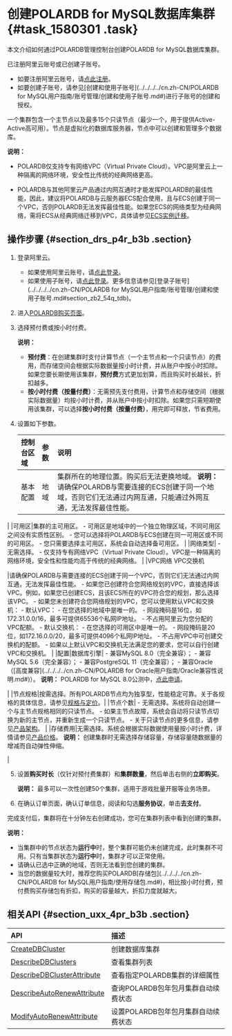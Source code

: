 # 创建POLARDB for MySQL数据库集群 {#task_1580301 .task}

本文介绍如何通过POLARDB管理控制台创建POLARDB for MySQL数据库集群。

已注册阿里云账号或已创建子账号。

-   如要注册阿里云账号，请[点此注册](https://account.aliyun.com/register/register.htm)。
-   如要创建子账号，请参见[创建和使用子账号](../../../../cn.zh-CN/POLARDB for MySQL用户指南/账号管理/创建和使用子账号.md#)进行子账号的创建和授权。

一个集群包含一个主节点以及最多15个只读节点（最少一个，用于提供Active-Active高可用）。节点是虚拟化的数据库服务器，节点中可以创建和管理多个数据库。

**说明：** 

-   POLARDB仅支持专有网络VPC（Virtual Private Cloud）。VPC是阿里云上一种隔离的网络环境，安全性比传统的经典网络更高。

-   POLARDB与其他阿里云产品通过内网互通时才能发挥POLARDB的最佳性能，因此，建议将POLARDB与云服务器ECS配合使用，且与ECS创建于同一个VPC，否则POLARDB无法发挥最佳性能。如果您ECS的网络类型为经典网络，需将ECS从经典网络迁移到VPC，具体请参见[ECS实例迁移](../../../../cn.zh-CN/最佳实践/经典网络迁移到VPC/ECS实例迁移.md)。

## 操作步骤 {#section_drs_p4r_b3b .section}

1.  登录阿里云。 
    -   如果使用阿里云账号，请[点此登录](https://account.aliyun.com/login/login.htm)。
    -   如果使用子账号，请[点此登录](https://signin.aliyun.com/login.htm)。更多信息请参见[登录子账号](../../../../cn.zh-CN/POLARDB for MySQL用户指南/账号管理/创建和使用子账号.md#section_zb2_54q_tdb)。
2.  进入[POLARDB购买页面](https://common-buy.aliyun.com/?commodityCode=polardb_sub&regionId=cn-hangzhou)。
3.  选择预付费或按小时付费。 

    **说明：** 

    -   **预付费**：在创建集群时支付计算节点（一个主节点和一个只读节点）的费用，而存储空间会根据实际数据量按小时计费，并从账户中按小时扣除。如果您要长期使用该集群，**预付费**方式更加划算，而且购买时长越长，折扣越多。
    -   **按小时付费（按量付费）**：无需预先支付费用，计算节点和存储空间（根据实际数据量）均按小时计费，并从账户中按小时扣除。如果您只需短期使用该集群，可以选择**按小时付费（按量付费）**，用完即可释放，节省费用。
4.  设置如下参数。 

    |控制台区域|参数|说明|
    |:----|:-|:-|
    |基本配置|地域|集群所在的地理位置。购买后无法更换地域。 **说明：** 请确保POLARDB与需要连接的ECS创建于同一个地域，否则它们无法通过内网互通，只能通过外网互通，无法发挥最佳性能。

 |
    |可用区|集群的主可用区。     -   可用区是地域中的一个独立物理区域，不同可用区之间没有实质性区别。
    -   您可以选择将POLARDB与ECS创建在同一可用区或不同的可用区。
    -   您只需要选择主可用区，系统会自动选择备可用区。
 |
    |网络类型|     -   无需选择。
    -   仅支持专有网络VPC（Virtual Private Cloud）。VPC是一种隔离的网络环境，安全性和性能均高于传统的经典网络。
 |
    |VPC网络 VPC交换机

 |请确保POLARDB与需要连接的ECS创建于同一个VPC，否则它们无法通过内网互通，无法发挥最佳性能。     -   如果您已创建符合您网络规划的VPC，直接选择该VPC。例如，如果您已创建ECS，且该ECS所在的VPC符合您的规划，那么选择该VPC。
    -   如果您未创建符合您网络规划的VPC，您可以使用默认VPC和交换机：
        -   默认VPC：
            -   在您选择的地域中是唯一的。
            -   网段掩码是16位，如172.31.0.0/16，最多可提供65536个私网IP地址。
            -   不占用阿里云为您分配的VPC配额。
        -   默认交换机：
            -   在您选择的可用区中是唯一的。
            -   网段掩码是20位，如172.16.0.0/20，最多可提供4096个私网IP地址。
            -   不占用VPC中可创建交换机的配额。
    -   如果以上默认VPC和交换机无法满足您的要求，您可以自行创建VPC和交换机。
 |
    |配置|数据库引擎|     -   兼容MySQL 8.0（完全兼容）；
    -   兼容MySQL 5.6（完全兼容）；
    -   兼容PostgreSQL 11（完全兼容）；
    -   兼容Oracle（[高度兼容](../../../../cn.zh-CN/POLARDB for Oracle用户指南/Oracle兼容性说明.md#)）。
 **说明：** POLARDB for MySQL 8.0公测中，[点此申请](https://page.aliyun.com/form/act951838896/index.htm)。

 |
    |节点规格|按需选择。所有POLARDB节点均为独享型，性能稳定可靠。关于各规格的具体信息，请参见[规格与定价](../../../../cn.zh-CN/产品定价/规格与定价.md#)。|
    |节点个数|     -   无需选择。系统将自动创建一个与主节点规格相同的只读节点。
    -   如果主节点故障，系统会自动将只读节点切换为新的主节点，并重新生成一个只读节点。
    -   关于只读节点的更多信息，请参见[产品架构](../../../../cn.zh-CN/产品简介/产品架构.md#)。
 |
    |存储费用|无需选择。系统会根据实际数据使用量按小时计费，详情请参见[产品价格](../../../../cn.zh-CN/产品定价/规格与定价.md#)。 **说明：** 创建集群时无需选择存储容量，存储容量随数据量的增减而自动弹性伸缩。

 |

5.  设置**购买时长**（仅针对预付费集群）和**集群数量**，然后单击右侧的**立即购买**。 

    **说明：** 最多可以一次性创建50个集群，适用于游戏批量开服等业务场景。

6.  在确认订单页面，确认订单信息，阅读和勾选**服务协议**，单击**去支付**。

完成支付后，集群将在十分钟左右创建成功，您可在集群列表中看到创建的集群。

**说明：** 

-   当集群中的节点状态为**运行中**时，整个集群可能仍未创建完成，此时集群不可用。只有当集群状态为**运行中**时，集群才可以正常使用。
-   请确认已选中正确的地域，否则无法看到您创建的集群。
-   当您的数据量较大时，推荐您购买POLARDB[存储包](../../../../cn.zh-CN/POLARDB for MySQL用户指南/使用存储包.md#)，相比按小时付费，预付费购买存储包有折扣，购买的容量越大，折扣力度就越大。

## 相关API {#section_uxx_4pr_b3b .section}

|API|描述|
|:--|:-|
|[CreateDBCluster](../../../../cn.zh-CN/API参考/集群管理/CreateDBCluster.md#)|创建数据库集群|
|[DescribeDBClusters](../../../../cn.zh-CN/API参考/集群管理/DescribeDBClusters.md#)|查看集群列表|
|[DescribeDBClusterAttribute](../../../../cn.zh-CN/API参考/集群管理/DescribeDBClusterAttribute.md#)|查看指定POLARDB集群的详细属性|
|[DescribeAutoRenewAttribute](../../../../cn.zh-CN/API参考/集群管理/DescribeAutoRenewAttribute.md#)|查询POLARDB包年包月集群自动续费状态|
|[ModifyAutoRenewAttribute](../../../../cn.zh-CN/API参考/集群管理/ModifyAutoRenewAttribute.md#)|设置POLARDB包年包月集群自动续费状态|

